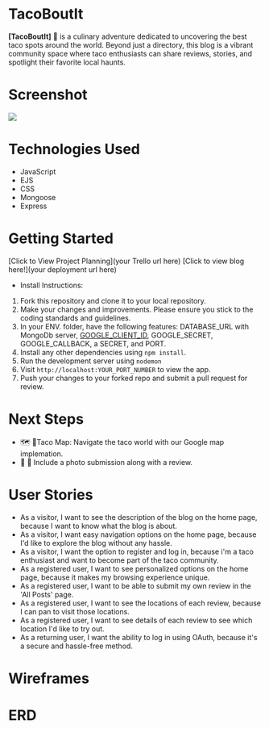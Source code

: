 # TacoBoutIt

**[TacoBoutIt]** 🌮 is a culinary adventure dedicated to uncovering the best taco spots around the world. Beyond just a directory, this blog is a vibrant community space where taco enthusiasts can share reviews, stories, and spotlight their favorite local haunts.

# Screenshot

<img src="https://i.imgur.com/RZEqeLF.png">


# Technologies Used

- JavaScript
- EJS
- CSS
- Mongoose
- Express

# Getting Started

[Click to View Project Planning](your Trello url here)
[Click to view blog here!](your deployment url here)
- Install Instructions:
1. Fork this repository and clone it to your local repository.
2. Make your changes and improvements. Please ensure you stick to the coding standards and guidelines.
3. In your ENV. folder, have the following features: DATABASE_URL with MongoDb server, [GOOGLE_CLIENT_ID](https://developers.google.com/identity/protocols/oauth2), GOOGLE_SECRET, GOOGLE_CALLBACK, a SECRET, and PORT.
4. Install any other dependencies using `npm install`.
5. Run the development server using `nodemon`
6. Visit `http://localhost:YOUR_PORT_NUMBER` to view the app.
7. Push your changes to your forked repo and submit a pull request for review. 

# Next Steps

- 🗺️ 📍Taco Map: Navigate the taco world with our Google map implemation.
- 📸 🤳 Include a photo submission along with a review.

# User Stories

- As a visitor, I want to see the description of the blog on the home page, because I want to know what the blog is about.
- As a visitor, I want easy navigation options on the home page, because I'd like to explore the blog without any hassle.
- As a visitor, I want the option to register and log in, because i'm a taco enthusiast and want to become part of the taco community.
- As a registered user, I want to see personalized options on the home page, because it makes my browsing experience unique.
- As a registered user, I want to be able to submit my own review in the 'All Posts' page.
- As a registered user, I want to see the locations of each review, because I can pan to visit those locations.
- As a registered user, I want to see details of each review to see which location I'd like to try out.
- As a returning user, I want the ability to log in using OAuth, because it's a secure and hassle-free method.


# Wireframes


# ERD